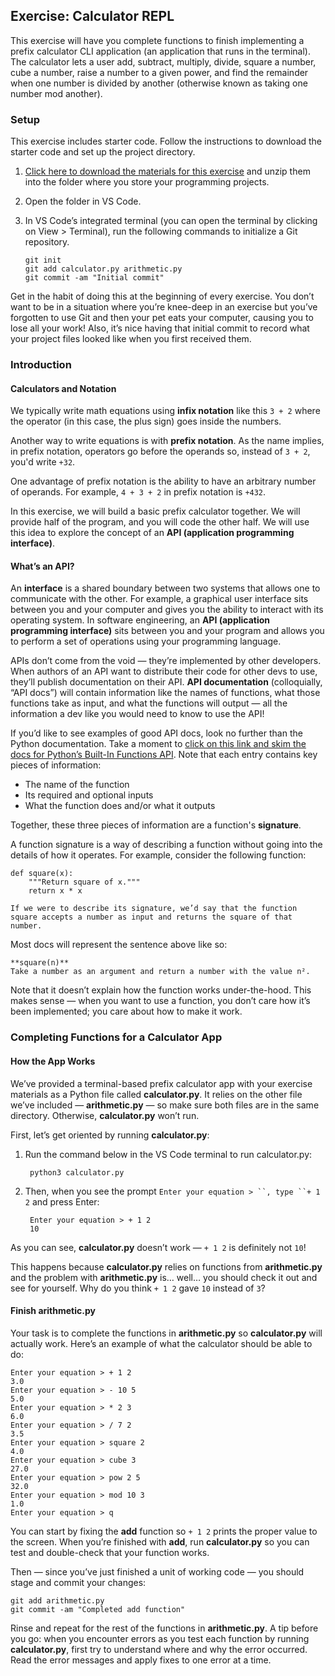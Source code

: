 ## Exercise: Calculator REPL
This exercise will have you complete functions to finish implementing a prefix calculator CLI application (an application that runs in the terminal). The calculator lets a user add, subtract, multiply, divide, square a number, cube a number, raise a number to a given power, and find the remainder when one number is divided by another (otherwise known as taking one number mod another).


### Setup
This exercise includes starter code. Follow the instructions to download the starter code and set up the project directory.

1. [Click here to download the materials for this exercise](https://fellowship.hackbrightacademy.com/materials/shiptm1-devops/_downloads/fd9d348e0815dce8af7f5cfb58a4ff6b/devops-calculator.zip) and unzip them into the folder where you store your programming projects.
2. Open the folder in VS Code.
3. In VS Code’s integrated terminal (you can open the terminal by clicking on View > Terminal), run the following commands to initialize a Git repository.

       git init
       git add calculator.py arithmetic.py  
       git commit -am "Initial commit"

Get in the habit of doing this at the beginning of every exercise. You don’t want to be in a situation where you’re knee-deep in an exercise but you’ve forgotten to use Git and then your pet eats your computer, causing you to lose all your work! Also, it’s nice having that initial commit to record what your project files looked like when you first received them.


### Introduction

#### Calculators and Notation
We typically write math equations using **infix notation** like this `3 + 2` where the operator (in this case, the plus sign) goes inside the numbers.

Another way to write equations is with **prefix notation**. As the name implies, in prefix notation, operators go before the operands so, instead of `3 + 2`, you'd write `+32`.

One advantage of prefix notation is the ability to have an arbitrary number of operands. For example, `4 + 3 + 2` in prefix notation is `+432`.

In this exercise, we will build a basic prefix calculator together. We will provide half of the program, and you will code the other half. We will use this idea to explore the concept of an **API (application programming interface)**.


#### What’s an API?
An **interface** is a shared boundary between two systems that allows one to communicate with the other. For example, a graphical user interface sits between you and your computer and gives you the ability to interact with its operating system. In software engineering, an **API (application programming interface)** sits between you and your program and allows you to perform a set of operations using your programming language.

APIs don’t come from the void — they’re implemented by other developers. When authors of an API want to distribute their code for other devs to use, they’ll publish documentation on their API. **API documentation** (colloquially, “API docs”) will contain information like the names of functions, what those functions take as input, and what the functions will output — all the information a dev like you would need to know to use the API!

If you’d like to see examples of good API docs, look no further than the Python documentation. Take a moment to [click on this link and skim the docs for Python’s Built-In Functions API](https://docs.python.org/3/library/functions.html). Note that each entry contains key pieces of information:

- The name of the function
- Its required and optional inputs
- What the function does and/or what it outputs

Together, these three pieces of information are a function's **signature**.

A function signature is a way of describing a function without going into the details of how it operates. For example, consider the following function:

    def square(x):
        """Return square of x."""
        return x * x

`If we were to describe its signature, we’d say that the function square accepts a number as input and returns the square of that number.`

Most docs will represent the sentence above like so:

    **square(n)**  
    Take a number as an argument and return a number with the value n².

Note that it doesn’t explain how the function works under-the-hood. This makes sense — when you want to use a function, you don’t care how it’s been implemented; you care about how to make it work.


### Completing Functions for a Calculator App

#### How the App Works
We’ve provided a terminal-based prefix calculator app with your exercise materials as a Python file called **calculator.py**. It relies on the other file we’ve included — **arithmetic.py** — so make sure both files are in the same directory. Otherwise, **calculator.py** won’t run.

First, let’s get oriented by running **calculator.py**:

1. Run the command below in the VS Code terminal to run calculator.py:  

        python3 calculator.py

2. Then, when you see the prompt `Enter your equation > ``, type ``+ 1 2` and press Enter:

        Enter your equation > + 1 2
        10

As you can see, **calculator.py** doesn’t work — `+ 1 2` is definitely not `10`!

This happens because **calculator.py** relies on functions from **arithmetic.py** and the problem with **arithmetic.py** is… well… you should check it out and see for yourself. Why do you think `+ 1 2` gave `10` instead of `3`?

#### Finish arithmetic.py
Your task is to complete the functions in **arithmetic.py** so **calculator.py** will actually work. Here’s an example of what the calculator should be able to do:

    Enter your equation > + 1 2
    3.0
    Enter your equation > - 10 5
    5.0
    Enter your equation > * 2 3
    6.0
    Enter your equation > / 7 2
    3.5 
    Enter your equation > square 2
    4.0
    Enter your equation > cube 3
    27.0
    Enter your equation > pow 2 5
    32.0
    Enter your equation > mod 10 3
    1.0
    Enter your equation > q

You can start by fixing the **add** function so `+ 1 2` prints the proper value to the screen. When you’re finished with **add**, run **calculator.py** so you can test and double-check that your function works.

Then — since you’ve just finished a unit of working code — you should stage and commit your changes:

    git add arithmetic.py
    git commit -am "Completed add function"

Rinse and repeat for the rest of the functions in **arithmetic.py**. A tip before you go: when you encounter errors as you test each function by running **calculator.py**, first try to understand where and why the error occurred. Read the error messages and apply fixes to one error at a time.
